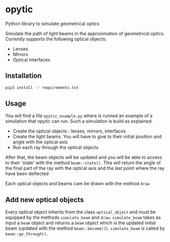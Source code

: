 # opytic

Python library to simulate geometrical optics 

Simulate the path of light beams in the approximation of geometrical optics. Currently supports the following optical objects:

 - Lenses
 - Mirrors
 - Optical interfaces

## Installation
```bash
pip3 install -r requirements.txt
```

## Usage
 You will find a file `opytic_example.py` where is runned an example of a simulation that opytic can run.
 Such a simulation is build as explained:
  - Create the optical objects : lenses, mirrors, interfaces
  - Create the light beams. You will have to give to their initial position and angle with the optical axis
  - Run each ray through the optical objects

After that, the beam objects will be updated and you will be able to access to their 'state' with the method `beam::state()`. This will return the angle of the final part of the ray with the optical axis and the last point where the ray have been deflected

Each optical objects and beams cam be drawn with the method `draw`

## Add new optical objects
Every optical object inherits from the class `optical_object` and must be equipped by the methods `simulate_beam` and `draw`. `simulate_beam` takes as input a `beam` object and returns a `beam` object which is the updated initial beam (updated with the method `beam::become()`). `simulate_beam` is called by `beam::go_through()`.
